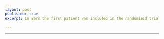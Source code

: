 ```yaml
---
layout: post
published: true
excerpt: In Bern the first patient was included in the randomiezd trial and assigned to the control group

---
```




---


